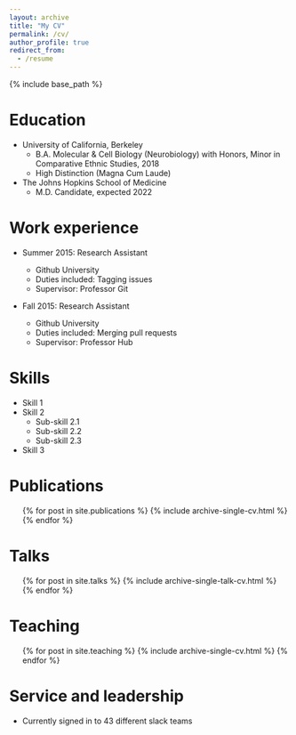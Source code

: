 ```yaml
---
layout: archive
title: "My CV"
permalink: /cv/
author_profile: true
redirect_from:
  - /resume
---
```


{% include base_path %}



Education
======
* University of California, Berkeley
  * B.A. Molecular & Cell Biology (Neurobiology) with Honors, Minor in Comparative Ethnic Studies, 2018
  * High Distinction (Magna Cum Laude)
* The Johns Hopkins School of Medicine
  * M.D. Candidate, expected 2022

Work experience
======
* Summer 2015: Research Assistant
  * Github University
  * Duties included: Tagging issues
  * Supervisor: Professor Git

* Fall 2015: Research Assistant
  * Github University
  * Duties included: Merging pull requests
  * Supervisor: Professor Hub
  
Skills
======
* Skill 1
* Skill 2
  * Sub-skill 2.1
  * Sub-skill 2.2
  * Sub-skill 2.3
* Skill 3

Publications
======
  <ul>{% for post in site.publications %}
    {% include archive-single-cv.html %}
  {% endfor %}</ul>
  
Talks
======
  <ul>{% for post in site.talks %}
    {% include archive-single-talk-cv.html %}
  {% endfor %}</ul>
  
Teaching
======
  <ul>{% for post in site.teaching %}
    {% include archive-single-cv.html %}
  {% endfor %}</ul>
  
Service and leadership
======
* Currently signed in to 43 different slack teams
